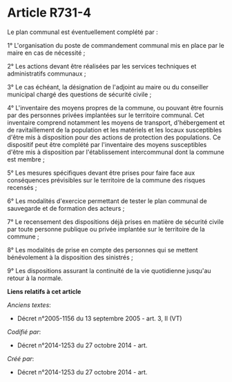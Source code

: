# Article R731-4

Le plan communal est éventuellement complété par :

1° L'organisation du poste de commandement communal mis en place par le maire en cas de nécessité ;

2° Les actions devant être réalisées par les services techniques et administratifs communaux ;

3° Le cas échéant, la désignation de l'adjoint au maire ou du conseiller municipal chargé des questions de sécurité civile ;

4° L'inventaire des moyens propres de la commune, ou pouvant être fournis par des personnes privées implantées sur le
territoire communal. Cet inventaire comprend notamment les moyens de transport, d'hébergement et de ravitaillement de la
population et les matériels et les locaux susceptibles d'être mis à disposition pour des actions de protection des
populations. Ce dispositif peut être complété par l'inventaire des moyens susceptibles d'être mis à disposition par
l'établissement intercommunal dont la commune est membre ;

5° Les mesures spécifiques devant être prises pour faire face aux conséquences prévisibles sur le territoire de la commune
des risques recensés ;

6° Les modalités d'exercice permettant de tester le plan communal de sauvegarde et de formation des acteurs ;

7° Le recensement des dispositions déjà prises en matière de sécurité civile par toute personne publique ou privée implantée
sur le territoire de la commune ;

8° Les modalités de prise en compte des personnes qui se mettent bénévolement à la disposition des sinistrés ;

9° Les dispositions assurant la continuité de la vie quotidienne jusqu'au retour à la normale.

**Liens relatifs à cet article**

_Anciens textes_:

  - Décret n°2005-1156 du 13 septembre 2005 - art. 3, II (VT)

_Codifié par_:

  - Décret n°2014-1253 du 27 octobre 2014 - art.

_Créé par_:

  - Décret n°2014-1253 du 27 octobre 2014 - art.
